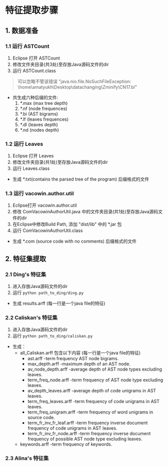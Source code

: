 # 特征提取步骤

## 1. 数据准备

### 1.1 运行 ASTCount

1. Eclipse 打开 ASTCount
2. 修改文件夹目录(共3处)至存放Java源码文件的dir
3. 运行 ASTCount.class

> 可以忽略不管该错误 "java.nio.file.NoSuchFileException: \home\amatyukh\Desktop\datachanging\Zminify\CN17.bi"

- 共生成六种后缀的文件:
    1. *.max (max tree depth)
    2. *.nf (node frequences)
    3. *.bi (AST bigrams)
    4. *.lf (leaves frequences)
    5. *.dl (leaves depth)
    6. *.nd (nodes depth)

### 1.2 运行 Leaves

1. Eclipse 打开 Leaves
2. 修改文件夹目录(共1处)至存放Java源码文件的dir
3. 运行 Leaves.class

- 生成 *.txt(contains the parsed tree of the program) 后缀格式的文件

### 1.3 运行 vacowin.author.util

1. Eclipse打开 vacowin.author.util
2. 修改 ComVacowinAuthorUtil.java 中的文件夹目录(共1处)至存放Java源码文件的dir
3. 在Eclipse中修改Build Path, 添加 "dist/lib" 中的 *.jar 包
4. 运行 ComVacowinAuthorUtil.class

- 生成 *.com (source code with no comments) 后缀格式的文件

## 2. 特征集提取

### 2.1 Ding's 特征集

1. 进入存放Java源码文件的dir
2. 运行 `python path_to_ding/ding.py`

- 生成 results.arff (每一行是一个java file的特征)

### 2.2 Caliskan's 特征集

1. 进入存放Java源码文件的dir
2. 运行 `python path_to_ding/caliskan.py`

- 生成：
  - all_Caliskan.arff 包含以下内容 (每一行是一个java file的特征)
    - ast.arff -term frequency AST node bigrams.
    - max_depth.arff -maximum depth of an AST node.
    - av_node_depth.arff -average depth of AST node types excluding leaves.
    - term_freq_node.arff -term frequency of AST node type excluding leaves.
    - av_depth_leaves.arff -average depth of code unigrams in AST leaves.
    - term_freq_leaves.arff -term frequency of code unigrams in AST leaves.
    - term_freq_unigram.arff -term frequency of word unigrams in source code.
    - term_fr_inv_fr_leaf.arff -term frequency inverse document frequency of code unigrams in AST leaves.
    - term_fr_inv_fr_node.arff -term frequency inverse document frequency of possible AST node type excluding leaves.
  - keywords.arff -term frequency of keywords. 

### 2.3 Alina's 特征集





